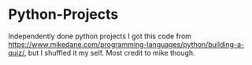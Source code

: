 # Python-Projects
Independently done python projects
I got this code from https://www.mikedane.com/programming-languages/python/building-a-quiz/, but I shuffled it my self. Most credit to mike though.
